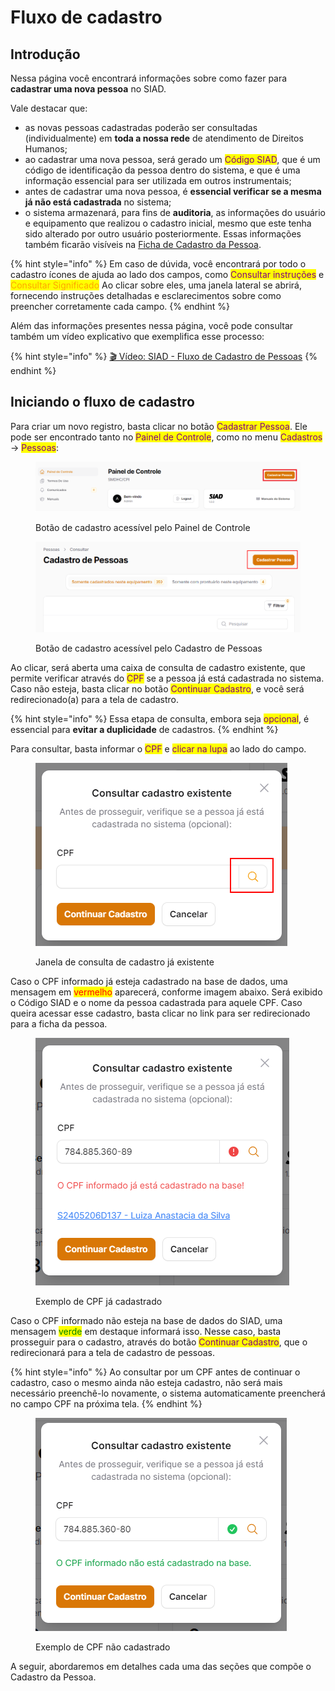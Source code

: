 # Fluxo de cadastro

## Introdução

Nessa página você encontrará informações sobre como fazer para **cadastrar uma nova pessoa** no SIAD.

Vale destacar que:

* as novas pessoas cadastradas poderão ser consultadas (individualmente) em **toda a nossa rede** de atendimento de Direitos Humanos;
* ao cadastrar uma nova pessoa, será gerado um <mark style="color:purple;">Código SIAD</mark>, que é um código de identificação da pessoa dentro do sistema, e que é uma informação essencial para ser utilizada em outros instrumentais;
* antes de cadastrar uma nova pessoa, é **essencial verificar se a mesma já não está cadastrada** no sistema;
* o sistema armazenará, para fins de **auditoria**, as informações do usuário e equipamento que realizou o cadastro inicial, mesmo que este tenha sido alterado por outro usuário posteriormente. Essas informações também ficarão visíveis na [Ficha de Cadastro da Pessoa](../ficha.md).

{% hint style="info" %}
Em caso de dúvida, você encontrará por todo o cadastro ícones de ajuda ao lado dos campos, como <mark style="color:purple;">Consultar instruções</mark> e <mark style="color:orange;">Consultar Significado</mark> Ao clicar sobre eles, uma janela lateral se abrirá, fornecendo instruções detalhadas e esclarecimentos sobre como preencher corretamente cada campo.
{% endhint %}

Além das informações presentes nessa página, você pode consultar também um vídeo explicativo que exemplifica esse processo:

{% hint style="info" %}
[🎬 Vídeo: SIAD - Fluxo de Cadastro de Pessoas](https://cloudprodamazhotmail-my.sharepoint.com/:v:/g/personal/siad_prefeitura_sp_gov_br/EYCvZGvttX5Ku-Fa_GkFt2EBrLJZQE4FYLDBkIXc9bUyPQ?nav=eyJyZWZlcnJhbEluZm8iOnsicmVmZXJyYWxBcHAiOiJPbmVEcml2ZUZvckJ1c2luZXNzIiwicmVmZXJyYWxBcHBQbGF0Zm9ybSI6IldlYiIsInJlZmVycmFsTW9kZSI6InZpZXciLCJyZWZlcnJhbFZpZXciOiJNeUZpbGVzTGlua0NvcHkifX0\&e=10cENL)
{% endhint %}

## Iniciando o fluxo de cadastro

Para criar um novo registro, basta clicar no botão <mark style="color:purple;">Cadastrar Pessoa</mark>. Ele pode ser encontrado tanto no <mark style="color:purple;">Painel de Controle</mark>, como no menu <mark style="color:purple;">Cadastros</mark> -> <mark style="color:purple;">Pessoas</mark>:

<figure><img src="../../.gitbook/assets/image (79).png" alt=""><figcaption><p>Botão de cadastro acessível pelo Painel de Controle</p></figcaption></figure>

<figure><img src="../../.gitbook/assets/image (14) (1) (1) (1).png" alt=""><figcaption><p>Botão de cadastro acessível pelo Cadastro de Pessoas</p></figcaption></figure>

Ao clicar, será aberta uma caixa de consulta de cadastro existente, que permite verificar através do <mark style="color:purple;">CPF</mark> se a pessoa já está cadastrada no sistema. Caso não esteja, basta clicar no botão <mark style="color:purple;">Continuar Cadastro</mark>, e você será redirecionado(a) para a tela de cadastro.

{% hint style="info" %}
Essa etapa de consulta, embora seja <mark style="color:purple;">opcional</mark>, é essencial para **evitar a duplicidade** de cadastros.
{% endhint %}

Para consultar, basta informar o <mark style="color:purple;">CPF</mark> e <mark style="color:purple;">clicar na lupa</mark> ao lado do campo.&#x20;

<figure><img src="../../.gitbook/assets/image (1) (1) (1) (1) (1) (1) (1) (1) (1) (1) (1) (1) (1) (1) (1) (1) (1).png" alt=""><figcaption><p>Janela de consulta de cadastro já existente</p></figcaption></figure>

Caso o CPF informado já esteja cadastrado na base de dados, uma mensagem em <mark style="color:red;">vermelho</mark> aparecerá, conforme imagem abaixo. Será exibido o Código SIAD e o nome da pessoa cadastrada para aquele CPF. Caso queira acessar esse cadastro, basta clicar no link para ser redirecionado para a ficha da pessoa.

<figure><img src="../../.gitbook/assets/image (1) (1) (1) (1) (1) (1) (1) (1) (1) (1) (1) (1) (1) (1) (1) (1) (1) (1) (1) (1) (1) (1) (1) (1) (1) (1).png" alt=""><figcaption><p>Exemplo de CPF já cadastrado</p></figcaption></figure>

Caso o CPF informado não esteja na base de dados do SIAD, uma mensagem <mark style="color:green;">verde</mark> em destaque informará isso. Nesse caso, basta prosseguir para o cadastro, através do botão <mark style="color:purple;">Continuar Cadastro</mark>, que o redirecionará para a tela de cadastro de pessoas.

{% hint style="info" %}
Ao consultar por um CPF antes de continuar o cadastro, caso o mesmo ainda não esteja cadastro, não será mais necessário preenchê-lo novamente, o sistema automaticamente preencherá no campo CPF na próxima tela.
{% endhint %}

<figure><img src="../../.gitbook/assets/image (2) (1) (1) (1) (1) (1) (1) (1) (1) (1) (1) (1) (1) (1) (1) (1) (1) (1).png" alt=""><figcaption><p>Exemplo de CPF não cadastrado</p></figcaption></figure>

A seguir, abordaremos em detalhes cada uma das seções que compõe o Cadastro da Pessoa.
